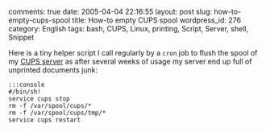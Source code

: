 comments: true
date: 2005-04-04 22:16:55
layout: post
slug: how-to-empty-cups-spool
title: How-to empty CUPS spool
wordpress_id: 276
category: English
tags: bash, CUPS, Linux, printing, Script, Server, shell, Snippet

Here is a tiny helper script I call regularly by a `cron` job to flush the spool of my [CUPS server](http://en.wikipedia.org/wiki/Common_Unix_Printing_System) as after several weeks of usage my server end up full of unprinted documents junk:

    
    :::console
    #/bin/sh!
    service cups stop
    rm -f /var/spool/cups/*
    rm -f /var/spool/cups/tmp/*
    service cups restart
    
